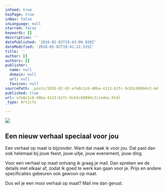```yaml
---
inFeed: true
hasPage: true
inNav: false
inLanguage: null
starred: false
keywords: []
description: ''
datePublished: '2016-02-02T19:43:00.928Z'
dateModified: '2016-02-02T19:41:32.535Z'
title: ''
author: []
authors: []
publisher:
  name: null
  domain: null
  url: null
  favicon: null
sourcePath: _posts/2016-02-02-a7e8c1c6-40ba-4113-b1fc-9cb3c60994c3.md
published: true
url: a7e8c1c6-40ba-4113-b1fc-9cb3c60994c3/index.html
_type: Article

---
```

![](https://the-grid-user-content.s3-us-west-2.amazonaws.com/695d4c7e-5087-4408-a4b0-53c084db9a68.png)

## Een nieuw verhaal speciaal voor jou

Een verhaal op maat is bijzonder. Want dat maak ik voor jou. Dat past dan ook helemaal bij jouw feest, jouw uitje, jouw evenement, jouw ding.

Voor een verhaal op maat ontvang ik graag je mail. Dan spreken we de details met elkaar af, zodat ik goed te werk kan gaan voor je. Prijs en andere specificaties gebeuren ook gewoon op maat.

Dus wil je een mooi verhaal op maat?  Mail me dan gerust.